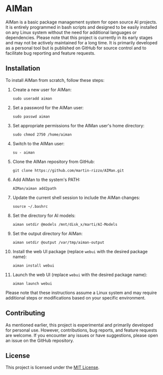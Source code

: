 # AIMan

AIMan is a basic package management system for open source AI projects. It is
entirely programmed in bash scripts and designed to be easily installed on any
Linux system without the need for additional languages or dependencies.
Please note that this project is currently in its early stages and may not be
actively maintained for a long time. It is primarily developed as a personal
tool but is published on GitHub for source control and to facilitate bug
reporting and feature requests.

## Installation

To install AIMan from scratch, follow these steps:

1. Create a new user for AIMan:
    ```
    sudo useradd aiman
    ```

2. Set a password for the AIMan user:
    ```
    sudo passwd aiman
    ```

3. Set appropriate permissions for the AIMan user's home directory:
    ```
    sudo chmod 2750 /home/aiman
    ```

4. Switch to the AIMan user:
    ```
    su - aiman
    ```

5. Clone the AIMan repository from GitHub:
    ```
    git clone https://github.com/martin-rizzo/AIMan.git
    ```

6. Add AIMan to the system's PATH:
    ```
    AIMan/aiman add2path
    ```

7. Update the current shell session to include the AIMan changes:
    ```
    source ~/.bashrc
    ```

8. Set the directory for AI models:
    ```
    aiman setdir @models /mnt/disk_x/marti/AI-Models
    ```

9. Set the output directory for AIMan:
    ```
    aiman setdir @output /var/tmp/aiman-output
    ```

10. Install the web UI package (replace `webui` with the desired package name):
    ```
    aiman install webui
    ```

11. Launch the web UI (replace `webui` with the desired package name):
    ```
    aiman launch webui
    ```

Please note that these instructions assume a Linux system and may require
additional steps or modifications based on your specific environment.

## Contributing

As mentioned earlier, this project is experimental and primarily developed for
personal use. However, contributions, bug reports, and feature requests are
welcome. If you encounter any issues or have suggestions, please open an issue
on the GitHub repository.

## License

This project is licensed under the [MIT License](LICENSE).
